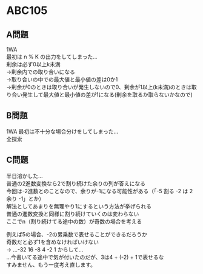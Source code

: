 # ABC105  
  
## A問題  
1WA  
最初は n % K の出力をしてしまった…  
剰余は必ず0以上k未満  
→剰余内での取り合いになる  
→取り合いの中での最大値と最小値の差は0か1  
→剰余が0のときは取り合いが発生しないので0、剰余が1以上(k未満)のときは取り合い発生して最大値と最小値の差が1になる(剰余を取るか取らないかなので)  
  
## B問題  
1WA
最初は不十分な場合分けをしてしまった…  
全探索  
  
## C問題  
半日溶かした…  
普通の2進数変換なら2で割り続けた余りの列が答えになる  
今回は-2進数とのことなので、余りが-1になる可能性がある（「-5 割る -2 は 2 余り -1」とか）  
解法としてあまりを無理やり1にするという方法が挙げられる  
普通の進数変換と同様に割り続けていくのは変わらない  
ここでn（割り続けてる途中の数）が奇数の場合を考える  
  
例えば5の場合、-2の累乗数で表せることができるだろうか  
奇数だと必ず1を含めなければいけない  
→ …-32 16 -8 4 -2 1 からして…  
…今書いてる途中で気が付いたのだが、3は4 + (-2) + 1で表せるな  
すみません、もう一度考え直します。  
  

